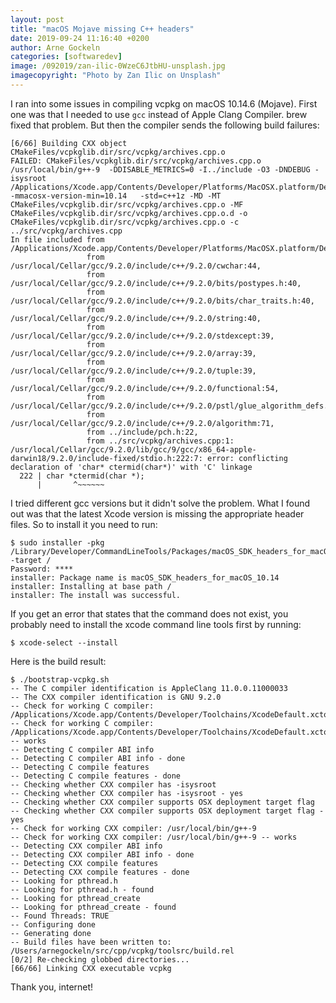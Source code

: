 ```yaml
---
layout: post
title: "macOS Mojave missing C++ headers"
date: 2019-09-24 11:16:40 +0200
author: Arne Gockeln
categories: [softwaredev]
image: /092019/zan-ilic-0WzeC6JtbHU-unsplash.jpg
imagecopyright: "Photo by Zan Ilic on Unsplash"
---
```


I ran into some issues in compiling vcpkg on macOS 10.14.6 (Mojave). First one was that I needed to use `gcc` instead of Apple Clang Compiler. brew fixed that problem. But then the compiler sends the following build failures:

```plain
[6/66] Building CXX object CMakeFiles/vcpkglib.dir/src/vcpkg/archives.cpp.o
FAILED: CMakeFiles/vcpkglib.dir/src/vcpkg/archives.cpp.o 
/usr/local/bin/g++-9  -DDISABLE_METRICS=0 -I../include -O3 -DNDEBUG -isysroot /Applications/Xcode.app/Contents/Developer/Platforms/MacOSX.platform/Developer/SDKs/MacOSX10.15.sdk -mmacosx-version-min=10.14   -std=c++1z -MD -MT CMakeFiles/vcpkglib.dir/src/vcpkg/archives.cpp.o -MF CMakeFiles/vcpkglib.dir/src/vcpkg/archives.cpp.o.d -o CMakeFiles/vcpkglib.dir/src/vcpkg/archives.cpp.o -c ../src/vcpkg/archives.cpp
In file included from /Applications/Xcode.app/Contents/Developer/Platforms/MacOSX.platform/Developer/SDKs/MacOSX.sdk/usr/include/wchar.h:90,
                 from /usr/local/Cellar/gcc/9.2.0/include/c++/9.2.0/cwchar:44,
                 from /usr/local/Cellar/gcc/9.2.0/include/c++/9.2.0/bits/postypes.h:40,
                 from /usr/local/Cellar/gcc/9.2.0/include/c++/9.2.0/bits/char_traits.h:40,
                 from /usr/local/Cellar/gcc/9.2.0/include/c++/9.2.0/string:40,
                 from /usr/local/Cellar/gcc/9.2.0/include/c++/9.2.0/stdexcept:39,
                 from /usr/local/Cellar/gcc/9.2.0/include/c++/9.2.0/array:39,
                 from /usr/local/Cellar/gcc/9.2.0/include/c++/9.2.0/tuple:39,
                 from /usr/local/Cellar/gcc/9.2.0/include/c++/9.2.0/functional:54,
                 from /usr/local/Cellar/gcc/9.2.0/include/c++/9.2.0/pstl/glue_algorithm_defs.h:13,
                 from /usr/local/Cellar/gcc/9.2.0/include/c++/9.2.0/algorithm:71,
                 from ../include/pch.h:22,
                 from ../src/vcpkg/archives.cpp:1:
/usr/local/Cellar/gcc/9.2.0/lib/gcc/9/gcc/x86_64-apple-darwin18/9.2.0/include-fixed/stdio.h:222:7: error: conflicting declaration of 'char* ctermid(char*)' with 'C' linkage
  222 | char *ctermid(char *);
      |       ^~~~~~~
```

I tried different gcc versions but it didn't solve the problem. What I found out was that the latest Xcode version is missing the appropriate header files. So to install it you need to run:

```plain
$ sudo installer -pkg /Library/Developer/CommandLineTools/Packages/macOS_SDK_headers_for_macOS_10.14.pkg -target /
Password: ****
installer: Package name is macOS_SDK_headers_for_macOS_10.14
installer: Installing at base path /
installer: The install was successful.
```

If you get an error that states that the command does not exist, you probably need to install the xcode command line tools first by running:

```plain
$ xcode-select --install
```

Here is the build result:

```plain
$ ./bootstrap-vcpkg.sh 
-- The C compiler identification is AppleClang 11.0.0.11000033
-- The CXX compiler identification is GNU 9.2.0
-- Check for working C compiler: /Applications/Xcode.app/Contents/Developer/Toolchains/XcodeDefault.xctoolchain/usr/bin/cc
-- Check for working C compiler: /Applications/Xcode.app/Contents/Developer/Toolchains/XcodeDefault.xctoolchain/usr/bin/cc -- works
-- Detecting C compiler ABI info
-- Detecting C compiler ABI info - done
-- Detecting C compile features
-- Detecting C compile features - done
-- Checking whether CXX compiler has -isysroot
-- Checking whether CXX compiler has -isysroot - yes
-- Checking whether CXX compiler supports OSX deployment target flag
-- Checking whether CXX compiler supports OSX deployment target flag - yes
-- Check for working CXX compiler: /usr/local/bin/g++-9
-- Check for working CXX compiler: /usr/local/bin/g++-9 -- works
-- Detecting CXX compiler ABI info
-- Detecting CXX compiler ABI info - done
-- Detecting CXX compile features
-- Detecting CXX compile features - done
-- Looking for pthread.h
-- Looking for pthread.h - found
-- Looking for pthread_create
-- Looking for pthread_create - found
-- Found Threads: TRUE  
-- Configuring done
-- Generating done
-- Build files have been written to: /Users/arnegockeln/src/cpp/vcpkg/toolsrc/build.rel
[0/2] Re-checking globbed directories...
[66/66] Linking CXX executable vcpkg
```

Thank you, internet!